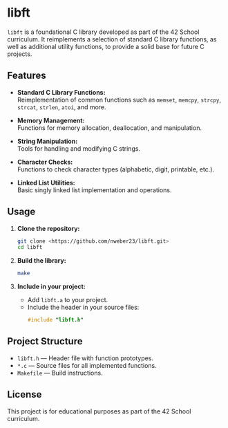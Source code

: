# libft

`libft` is a foundational C library developed as part of the 42 School curriculum. It reimplements a selection of standard C library functions, as well as additional utility functions, to provide a solid base for future C projects.

## Features

- **Standard C Library Functions:**  
  Reimplementation of common functions such as `memset`, `memcpy`, `strcpy`, `strcat`, `strlen`, `atoi`, and more.

- **Memory Management:**  
  Functions for memory allocation, deallocation, and manipulation.

- **String Manipulation:**  
  Tools for handling and modifying C strings.

- **Character Checks:**  
  Functions to check character types (alphabetic, digit, printable, etc.).

- **Linked List Utilities:**  
  Basic singly linked list implementation and operations.

## Usage

1. **Clone the repository:**
   ```sh
   git clone <https://github.com/nweber23/libft.git>
   cd libft
   ```

2. **Build the library:**
   ```sh
   make
   ```

3. **Include in your project:**
   - Add `libft.a` to your project.
   - Include the header in your source files:
     ```c
     #include "libft.h"
     ```

## Project Structure

- `libft.h` — Header file with function prototypes.
- `*.c` — Source files for all implemented functions.
- `Makefile` — Build instructions.

## License

This project is for educational purposes as part of the 42 School curriculum.
